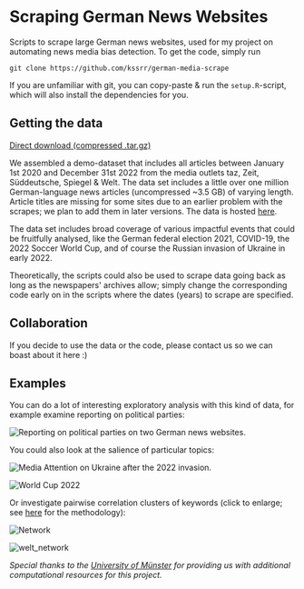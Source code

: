 # Scraping German News Websites

Scripts to scrape large German news websites, used for my project on automating news media bias detection. To get the code, simply run 

```
git clone https://github.com/kssrr/german-media-scrape
```

If you are unfamiliar with git, you can copy-paste & run the `setup.R`-script, which will also install the dependencies for you. 

## Getting the data

[Direct download (compressed .tar.gz)](https://archive.org/download/german-media-scrape_202302/data.tar.gz)

We assembled a demo-dataset that includes all articles between January 1st 2020 and December 31st 2022 from the media outlets taz, Zeit, Süddeutsche, Spiegel & Welt. The data set includes a little over one million German-language news articles (uncompressed ~3.5 GB) of varying length. Article titles are missing for some sites due to an earlier problem with the scrapes; we plan to add them in later versions. The data is hosted [here](https://archive.org/details/german-media-scrape_202302).

The data set includes broad coverage of various impactful events that could be fruitfully analysed, like the German federal election 2021, COVID-19, the 2022 Soccer World Cup, and of course the Russian invasion of Ukraine in early 2022. 

Theoretically, the scripts could also be used to scrape data going back as long as the newspapers' archives allow; simply change the corresponding code early on in the scripts where the dates (years) to scrape are specified.

## Collaboration

If you decide to use the data or the code, please contact us so we can boast about it here :)

## Examples

You can do a lot of interesting exploratory analysis with this kind of data, for example examine reporting on political parties:

![Reporting on political parties on two German news websites.](https://user-images.githubusercontent.com/121236725/210736182-01f7a3f2-3f72-420c-b03e-8cc252426dba.png)

You could also look at the salience of particular topics:

![Media Attention on Ukraine after the 2022 invasion.](https://user-images.githubusercontent.com/121236725/210806381-59ed1d41-fac2-4b1f-a99d-748e30a428ef.png)

![World Cup 2022](https://user-images.githubusercontent.com/121236725/210814418-e05d6aaf-5976-454f-89af-d5e9998476df.png)

Or investigate pairwise correlation clusters of keywords (click to enlarge; see [here](https://www.tidytextmining.com/ngrams.html#counting-and-correlating-pairs-of-words-with-the-widyr-package) for the methodology):

![Network](https://user-images.githubusercontent.com/121236725/212491454-24f43fbc-788f-4496-878f-c5068d68f89a.png)

![welt_network](https://user-images.githubusercontent.com/121236725/212496053-41494d26-1043-477c-b23a-3d29fe73613a.png)

*Special thanks to the [University of Münster](https://www.uni-muenster.de/de/) for providing us with additional computational resources for this project.*

